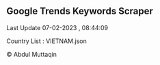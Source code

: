 

## Google Trends Keywords Scraper 
 
Last Update 07-02-2023 , 08:44:09

Country List :
VIETNAM.json



© Abdul Muttaqin 
